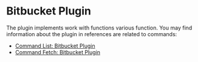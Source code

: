 # Bitbucket Plugin
The plugin implements work with functions various function. 
You may find information about the plugin in references are related to commands:
- [Command List: Bitbucket Plugin](../../docs/reference/cmd-list.md#bitbucket-plugin)
- [Command Fetch: Bitbucket Plugin](../../docs/reference/cmd-fetch.md#bitbucket-plugin)



